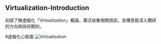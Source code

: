 ## Virtualization-Introduction

初探了解虛擬化「Virtualization」概論，廣泛收集相關資訊，並構思能深入鑽研的方向與技術類別。

#虛擬化心智圖
![Virtualization](http://i.imgur.com/4tmoFsJ.png)
